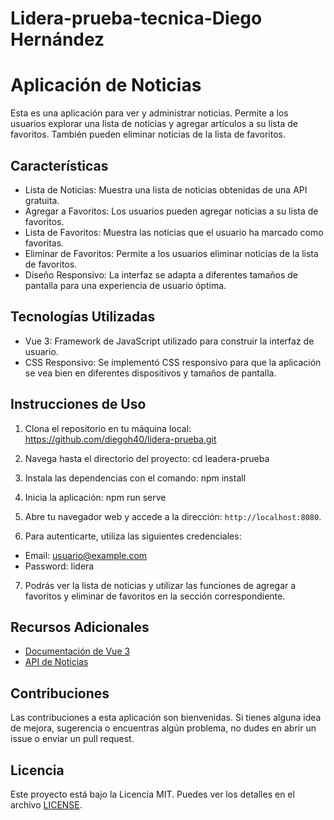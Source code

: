 # Lidera-prueba-tecnica-Diego Hernández


# Aplicación de Noticias

Esta es una aplicación para ver y administrar noticias. Permite a los usuarios explorar una lista de noticias y agregar artículos a su lista de favoritos. También pueden eliminar noticias de la lista de favoritos.

## Características

- Lista de Noticias: Muestra una lista de noticias obtenidas de una API gratuita.
- Agregar a Favoritos: Los usuarios pueden agregar noticias a su lista de favoritos.
- Lista de Favoritos: Muestra las noticias que el usuario ha marcado como favoritas.
- Eliminar de Favoritos: Permite a los usuarios eliminar noticias de la lista de favoritos.
- Diseño Responsivo: La interfaz se adapta a diferentes tamaños de pantalla para una experiencia de usuario óptima.

## Tecnologías Utilizadas

- Vue 3: Framework de JavaScript utilizado para construir la interfaz de usuario.
- CSS Responsivo: Se implementó CSS responsivo para que la aplicación se vea bien en diferentes dispositivos y tamaños de pantalla.

## Instrucciones de Uso

1. Clona el repositorio en tu máquina local:
https://github.com/diegoh40/lidera-prueba.git

2. Navega hasta el directorio del proyecto:
cd leadera-prueba

3. Instala las dependencias con el comando:
npm install

4. Inicia la aplicación:
npm run serve

5. Abre tu navegador web y accede a la dirección: `http://localhost:8080`.

6. Para autenticarte, utiliza las siguientes credenciales:
- Email: usuario@example.com
- Password: lidera

7. Podrás ver la lista de noticias y utilizar las funciones de agregar a favoritos y eliminar de favoritos en la sección correspondiente.

## Recursos Adicionales

- [Documentación de Vue 3](https://v3.vuejs.org/)
- [API de Noticias](https://newsapi.org/)

## Contribuciones

Las contribuciones a esta aplicación son bienvenidas. Si tienes alguna idea de mejora, sugerencia o encuentras algún problema, no dudes en abrir un issue o enviar un pull request.

## Licencia

Este proyecto está bajo la Licencia MIT. Puedes ver los detalles en el archivo [LICENSE](./LICENSE).
